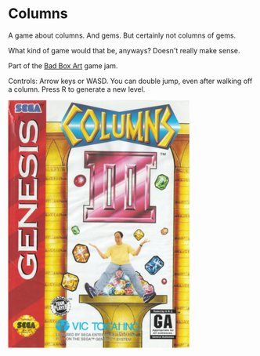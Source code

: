 
# Columns

A game about columns. And gems. But certainly not columns of gems.

What kind of game would that be, anyways? Doesn't really make sense.

Part of the [Bad Box Art](http://jams.gamejolt.io/badboxart) game jam.

Controls: Arrow keys or WASD. You can double jump, even after walking off a column. Press R to generate a new level.


![Box art depicting some columns, some gems, and a man with his legs out in a ridiculous manour](boxart.jpg)
